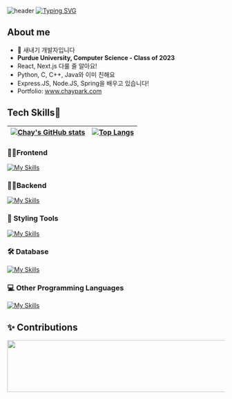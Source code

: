 ![header](https://capsule-render.vercel.app/api?type=waving&color=C6E7FF&height=300&section=header&text=Chay%20Park&fontSize=90)
[![Typing SVG](https://readme-typing-svg.demolab.com?font=Courier+New&weight=700&pause=1000&color=23799F&background=FFFFFF00&width=435&lines=Hi%2C+there!;I'm+Chay+Park%2C+a.k.a+Coding+Potato)](https://git.io/typing-svg)



## About me

- 🌱 새내기 개발자입니다
- **Purdue University, Computer Science - Class of 2023**
- React, Next.js 다룰 줄 알아요!
- Python, C, C++, Java와 이미 친해요
- Express.JS, Node.JS, Spring을 배우고 있습니다!
- Portfolio: www.chaypark.com

## Tech Skills💪

| [![Chay's GitHub stats](https://github-readme-stats.vercel.app/api?username=chay140&show_icons=true&hide=stars,issues&count_private=true&hide_border=true)](https://github.com/anuraghazra/github-readme-stats) | [![Top Langs](https://github-readme-stats.vercel.app/api/top-langs/?username=chay140&layout=compact&hide_border=true)](https://github.com/anuraghazra/github-readme-stats) |
| --------------------------------------------------------------------------------------------------------------------------------------------------------------------------------------------------------------------------------- | -------------------------------------------------------------------------------------------------------------------------------------------------------------------------- |

### 🧑‍💻Frontend

[![My Skills](https://skillicons.dev/icons?i=react,next,ts,js,html,css&theme=dark)](https://skillicons.dev)

### 🧑‍💻Backend

[![My Skills](https://skillicons.dev/icons?i=express,nodejs,python,java&theme=dark)](https://skillicons.dev)

### 🎨 Styling Tools

[![My Skills](https://skillicons.dev/icons?i=tailwind,styledcomponents,bootstrap&theme=dark)](https://skillicons.dev)

### 🛠️ Database

[![My Skills](https://skillicons.dev/icons?i=mongodb,supabase,firebase&theme=dark)](https://skillicons.dev)

### 💻 Other Programming Languages

[![My Skills](https://skillicons.dev/icons?i=c,cpp,r&theme=dark)](https://skillicons.dev)

## ✨ Contributions

<div align="center">
  <a href="https://github.com/devxb/gitanimals">
    <img
      src="https://render.gitanimals.org/lines/chay140?pet-id=669093392637290670"
      width="600"
      height="120"
    />
  </a>
</div>

<!--
**chay140/chay140** is a ✨ _special_ ✨ repository because its `README.md` (this file) appears on your GitHub profile.

Here are some ideas to get you started:

- 🔭 I’m currently working on ...
- 🌱 I’m currently learning ...
- 👯 I’m looking to collaborate on ...
- 🤔 I’m looking for help with ...
- 💬 Ask me about ...
- 📫 How to reach me: ...
- 😄 Pronouns: ...
- ⚡ Fun fact: ...
제발 되라ㅏㅏㅏ
-->
